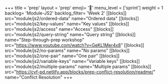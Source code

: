 +++
title = 'prep'
layout = 'prep'
emoji= '📝'
menu_level = ['sprint']
weight = 1
backlog= 'Module-JS2'
backlog_filter= 'Week 2'
[[blocks]]
src="module/js2/ordered-data"
name="Ordered data"
[[blocks]]
src="module/js2/key-values"
name="Key values"
[[blocks]]
src="module/js2/access"
name="Access"
[[blocks]]
src="module/js2/query-string"
name="Query string"
[[blocks]]
name="Step-through-prep workshop"
src="https://www.youtube.com/watch?v=GeKL1Mer4x8"
[[blocks]]
src="module/js2/no-params"
name="No params"
[[blocks]]
src="module/js2/one-pair"
name="One pair"
[[blocks]]
src="module/js2/variable-keys"
name="Variable keys"
[[blocks]]
src="module/js2/multiple-params"
name="Multiple params"
[[blocks]]
src="https://cyf-pd.netlify.app/blocks/prep-conflict-resolution/readme/"
name="Conflict Resolution"
+++
